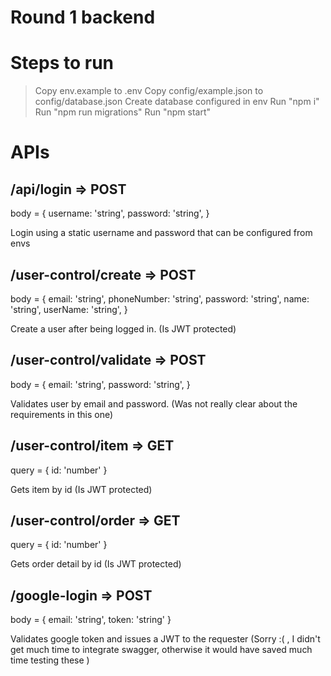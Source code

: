 # Round 1 backend

# Steps to run

> Copy env.example to .env
> Copy config/example.json to config/database.json
> Create database configured in env
> Run "npm i"
> Run "npm run migrations"
> Run "npm start" 

# APIs

## /api/login => POST

body = {
  username: 'string',
  password: 'string',
}

Login using a static username and password that can be configured from envs

## /user-control/create => POST

body = {
  email: 'string',
  phoneNumber: 'string',
  password: 'string',
  name: 'string',
  userName: 'string',
}

Create a user after being logged in. (Is JWT protected)

## /user-control/validate => POST

body = {
  email: 'string',
  password: 'string',
}

Validates user by email and password. (Was not really clear about the requirements in this one)

## /user-control/item => GET

query = {
  id: 'number'
}

Gets item by id (Is JWT protected)

## /user-control/order => GET

query = {
  id: 'number'
}

Gets order detail by id (Is JWT protected)

## /google-login => POST

body = {
  email: 'string',
  token: 'string'
}

Validates google token and issues a JWT to the requester
(Sorry :( , I didn't get much time to integrate swagger, otherwise it would have saved much time testing these )
